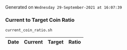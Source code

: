 Generated on `Wednesday 29-September-2021 at 16:07:39`

### Current to Target Coin Ratio
`current_coin_ratio.sh`

Date|Current|Target|Ratio
---|---|---|---

